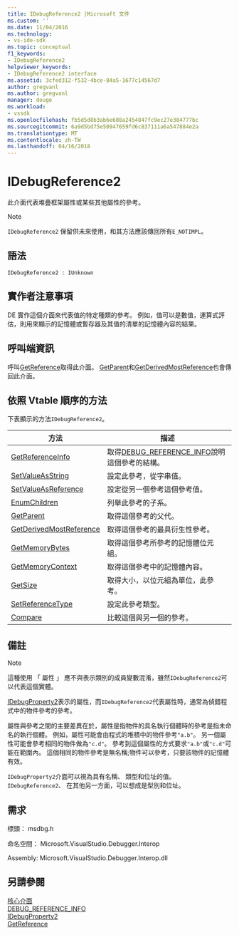 ```yaml
---
title: IDebugReference2 |Microsoft 文件
ms.custom: ''
ms.date: 11/04/2016
ms.technology:
- vs-ide-sdk
ms.topic: conceptual
f1_keywords:
- IDebugReference2
helpviewer_keywords:
- IDebugReference2 interface
ms.assetid: 3cfed312-f532-4bce-84a5-1677c14567d7
author: gregvanl
ms.author: gregvanl
manager: douge
ms.workload:
- vssdk
ms.openlocfilehash: fb5d5d8b3ab6e608a2454847fc9ec27e384777bc
ms.sourcegitcommit: 6a9d5bd75e50947659fd6c837111a6a547884e2a
ms.translationtype: MT
ms.contentlocale: zh-TW
ms.lasthandoff: 04/16/2018
---
```

# <a name="idebugreference2"></a>IDebugReference2
此介面代表堆疊框架屬性或某些其他屬性的參考。  
  
> [!NOTE]
>  `IDebugReference2` 保留供未來使用，和其方法應該傳回所有`E_NOTIMPL`。  
  
## <a name="syntax"></a>語法  
  
```  
IDebugReference2 : IUnknown  
```  
  
## <a name="notes-for-implementers"></a>實作者注意事項  
 DE 實作這個介面來代表值的特定種類的參考。 例如，值可以是數值，運算式評估，則用來顯示的記憶體或暫存器及其值的清單的記憶體內容的結果。  
  
## <a name="notes-for-callers"></a>呼叫端資訊  
 呼叫[GetReference](../../../extensibility/debugger/reference/idebugproperty2-getreference.md)取得此介面。 [GetParent](../../../extensibility/debugger/reference/idebugreference2-getparent.md)和[GetDerivedMostReference](../../../extensibility/debugger/reference/idebugreference2-getderivedmostreference.md)也會傳回此介面。  
  
## <a name="methods-in-vtable-order"></a>依照 Vtable 順序的方法  
 下表顯示的方法`IDebugReference2`。  
  
|方法|描述|  
|------------|-----------------|  
|[GetReferenceInfo](../../../extensibility/debugger/reference/idebugreference2-getreferenceinfo.md)|取得[DEBUG_REFERENCE_INFO](../../../extensibility/debugger/reference/debug-reference-info.md)說明這個參考的結構。|  
|[SetValueAsString](../../../extensibility/debugger/reference/idebugreference2-setvalueasstring.md)|設定此參考，從字串值。|  
|[SetValueAsReference](../../../extensibility/debugger/reference/idebugreference2-setvalueasreference.md)|設定從另一個參考這個參考值。|  
|[EnumChildren](../../../extensibility/debugger/reference/idebugreference2-enumchildren.md)|列舉此參考的子系。|  
|[GetParent](../../../extensibility/debugger/reference/idebugreference2-getparent.md)|取得這個參考的父代。|  
|[GetDerivedMostReference](../../../extensibility/debugger/reference/idebugreference2-getderivedmostreference.md)|取得這個參考的最具衍生性參考。|  
|[GetMemoryBytes](../../../extensibility/debugger/reference/idebugreference2-getmemorybytes.md)|取得這個參考所參考的記憶體位元組。|  
|[GetMemoryContext](../../../extensibility/debugger/reference/idebugreference2-getmemorycontext.md)|取得這個參考中的記憶體內容。|  
|[GetSize](../../../extensibility/debugger/reference/idebugreference2-getsize.md)|取得大小，以位元組為單位，此參考。|  
|[SetReferenceType](../../../extensibility/debugger/reference/idebugreference2-setreferencetype.md)|設定此參考類型。|  
|[Compare](../../../extensibility/debugger/reference/idebugreference2-compare.md)|比較這個與另一個的參考。|  
  
## <a name="remarks"></a>備註  
  
> [!NOTE]
>  這種使用 「 屬性 」 應不與表示類別的成員變數混淆，雖然`IDebugReference2`可以代表這個實體。  
  
 [IDebugProperty2](../../../extensibility/debugger/reference/idebugproperty2.md)表示的屬性，而`IDebugReference2`代表屬性時，通常為偵錯程式中的物件參考的參考。  
  
 屬性與參考之間的主要差異在於，屬性是指物件的具名執行個體時的參考是指未命名的執行個體。 例如，屬性可能會由程式的堆積中的物件參考`"a.b"`。 另一個屬性可能會參考相同的物件做為`"c.d"`。 參考到這個屬性的方式要求`"a.b"`或`"c.d"`可能在範圍內。 這個相同的物件參考是無名稱;物件可以參考，只要該物件的記憶體有效。  
  
 `IDebugProperty2`介面可以視為具有名稱、 類型和位址的值。 `IDebugReference2`、 在其他另一方面，可以想成是型別和位址。  
  
## <a name="requirements"></a>需求  
 標頭： msdbg.h  
  
 命名空間： Microsoft.VisualStudio.Debugger.Interop  
  
 Assembly: Microsoft.VisualStudio.Debugger.Interop.dll  
  
## <a name="see-also"></a>另請參閱  
 [核心介面](../../../extensibility/debugger/reference/core-interfaces.md)   
 [DEBUG_REFERENCE_INFO](../../../extensibility/debugger/reference/debug-reference-info.md)   
 [IDebugProperty2](../../../extensibility/debugger/reference/idebugproperty2.md)   
 [GetReference](../../../extensibility/debugger/reference/idebugproperty2-getreference.md)